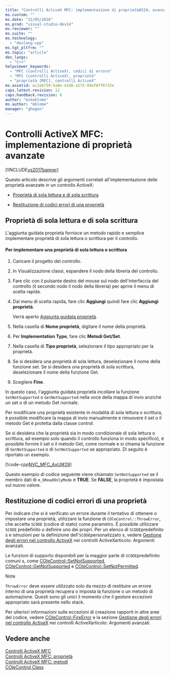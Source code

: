 ```yaml
---
title: "Controlli ActiveX MFC: implementazione di propriet&#224; avanzate | Microsoft Docs"
ms.custom: ""
ms.date: "12/05/2016"
ms.prod: "visual-studio-dev14"
ms.reviewer: ""
ms.suite: ""
ms.technology: 
  - "devlang-cpp"
ms.tgt_pltfrm: ""
ms.topic: "article"
dev_langs: 
  - "C++"
helpviewer_keywords: 
  - "MFC (controlli ActiveX), codici di errore"
  - "MFC (controlli ActiveX), proprietà"
  - "proprietà [MFC], controlli ActiveX"
ms.assetid: ec2e6759-5a8e-41d8-a275-99af8ff6f32e
caps.latest.revision: 12
caps.handback.revision: 8
author: "mikeblome"
ms.author: "mblome"
manager: "ghogen"
---
```

# Controlli ActiveX MFC: implementazione di propriet&#224; avanzate
[!INCLUDE[vs2017banner](../assembler/inline/includes/vs2017banner.md)]

Questo articolo descrive gli argomenti correlati all'implementazione delle proprietà avanzate in un controllo ActiveX:  
  
-   [Proprietà di sola lettura e di sola scrittura](#_core_read2donly_and_write2donly_properties)  
  
-   [Restituzione di codici errori di una proprietà](#_core_returning_error_codes_from_a_property)  
  
##  <a name="_core_read2donly_and_write2donly_properties"></a> Proprietà di sola lettura e di sola scrittura  
 L'aggiunta guidata proprietà fornisce un metodo rapido e semplice implementare proprietà di sola lettura o scrittura per il controllo.  
  
#### Per implementare una proprietà di sola lettura o scrittura  
  
1.  Caricare il progetto del controllo.  
  
2.  In Visualizzazione classi, espandere il nodo della libreria del controllo.  
  
3.  Fare clic con il pulsante destro del mouse sul nodo dell'interfaccia del controllo \(il secondo nodo il nodo della libreria\) per aprire il menu di scelta rapida.  
  
4.  Dal menu di scelta rapida, fare clic **Aggiungi** quindi fare clic **Aggiungi proprietà**.  
  
     Verrà aperto [Aggiunta guidata proprietà](../ide/names-add-property-wizard.md).  
  
5.  Nella casella di **Nome proprietà**, digitare il nome della proprietà.  
  
6.  Per **Implementation Type**, fare clic **Metodi Get\/Set**.  
  
7.  Nella casella di **Tipo proprietà**, selezionare il tipo appropriato per la proprietà.  
  
8.  Se si desidera una proprietà di sola lettura, deselezionare il nome della funzione set.  Se si desidera una proprietà di sola scrittura, deselezionare il nome della funzione Get.  
  
9. Scegliere **Fine**.  
  
 In questo caso, l'aggiunta guidata proprietà incollare la funzione `SetNotSupported` o `GetNotSupported` nella voce della mappa di invio anziché un set o di un metodo Get normale.  
  
 Per modificare una proprietà esistente in modalità di sola lettura o scrittura, è possibile modificare la mappa di invio manualmente e rimuovere il set o il metodo Get è protetta dalla classe control.  
  
 Se si desidera che la proprietà sia in modo condizionale di sola lettura o scrittura, ad esempio solo quando il controllo funziona in modo specifico\), è possibile fornire il set o il metodo Get, come normale e si chiama la funzione di `GetNotSupported` o di `SetNotSupported` se appropriato.  Di seguito è riportato un esempio.  
  
 [!code-cpp[NVC_MFC_AxUI#29](../mfc/codesnippet/CPP/mfc-activex-controls-advanced-property-implementation_1.cpp)]  
  
 Questo esempio di codice seguente viene chiamato `SetNotSupported` se il membro dati di `m_bReadOnlyMode` è **TRUE**.  Se **FALSE**, la proprietà è impostata sul nuovo valore.  
  
##  <a name="_core_returning_error_codes_from_a_property"></a> Restituzione di codici errori di una proprietà  
 Per indicare che si è verificato un errore durante il tentativo di ottenere o impostare una proprietà, utilizzare la funzione di `COleControl::ThrowError`, che accetta `SCODE` \(codice di stato\) come parametro.  È possibile utilizzare `SCODE` predefinito o definire uno dei propri.  Per un elenco di `SCODE`predefinito s e istruzioni per la definizione dell'`SCODE`personalizzato s, vedere [Gestione degli errori nel controllo ActiveX](../mfc/mfc-activex-controls-advanced-topics.md) nei controlli ActiveXarticolo: Argomenti avanzati.  
  
 Le funzioni di supporto disponibili per la maggior parte di `SCODE`predefinito comuni s, come [COleControl::SetNotSupported](../Topic/COleControl::SetNotSupported.md), [COleControl::GetNotSupported](../Topic/COleControl::GetNotSupported.md) e [COleControl::SetNotPermitted](../Topic/COleControl::SetNotPermitted.md).  
  
> [!NOTE]
>  `ThrowError` deve essere utilizzato solo da mezzo di restituire un errore interno di una proprietà recupera o imposta la funzione o un metodo di automazione.  Questi sono gli unici il momento che il gestore eccezioni appropriato sarà presente nello stack.  
  
 Per ulteriori informazioni sulle eccezioni di creazione rapporti in altre aree del codice, vedere [COleControl::FireError](../Topic/COleControl::FireError.md) e la sezione [Gestione degli errori nel controllo ActiveX](../mfc/mfc-activex-controls-advanced-topics.md) nei controlli ActiveXarticolo: Argomenti avanzati.  
  
## Vedere anche  
 [Controlli ActiveX MFC](../mfc/mfc-activex-controls.md)   
 [Controlli ActiveX MFC: proprietà](../mfc/mfc-activex-controls-properties.md)   
 [Controlli ActiveX MFC: metodi](../mfc/mfc-activex-controls-methods.md)   
 [COleControl Class](../mfc/reference/colecontrol-class.md)